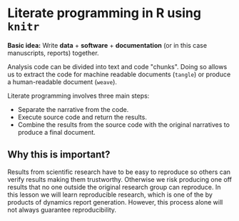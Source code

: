 Literate programming in R using `knitr`
========================================================

**Basic idea:** Write **data** + **software** + **documentation** (or in this case manuscripts, reports) together.

Analysis code can be divided into text and code "chunks".
Doing so allows us to extract the code for machine readable documents (`tangle`) or produce a human-readable document (`weave`).

Literate programming involves three main steps:

- Separate the narrative from the code.
- Execute source code and return the results.
- Combine the results from the source code with the original narratives to produce a final document.

Why this is important?
-------------------------
Results from scientific research have to be easy to reproduce so others can verify results making them trustworthy. Otherwise we risk producing one off results that no one outside the original research group can reproduce. In this lesson we will learn reproducible research, which is one of the by products of dynamics report generation. However, this process alone will not always guarantee reproducibility. 
